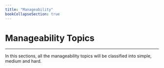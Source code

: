 ```yaml
---
title: "Manageability"
bookCollapseSection: true
---
```


# Manageability Topics
---
In this sections, all the manageability topics will be classified into simple, medium and hard. 

